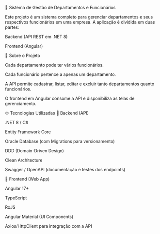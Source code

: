 🚀 Sistema de Gestão de Departamentos e Funcionários

Este projeto é um sistema completo para gerenciar departamentos e seus respectivos funcionários em uma empresa.
A aplicação é dividida em duas partes:

Backend (API REST em .NET 8)

Frontend (Angular)

📌 Sobre o Projeto

Cada departamento pode ter vários funcionários.

Cada funcionário pertence a apenas um departamento.

A API permite cadastrar, listar, editar e excluir tanto departamentos quanto funcionários.

O frontend em Angular consome a API e disponibiliza as telas de gerenciamento.

⚙️ Tecnologias Utilizadas
🔹 Backend (API)

.NET 8 / C#

Entity Framework Core

Oracle Database (com Migrations para versionamento)

DDD (Domain-Driven Design)

Clean Architecture

Swagger / OpenAPI (documentação e testes dos endpoints)

🔹 Frontend (Web App)

Angular 17+

TypeScript

RxJS

Angular Material (UI Components)

Axios/HttpClient para integração com a API
